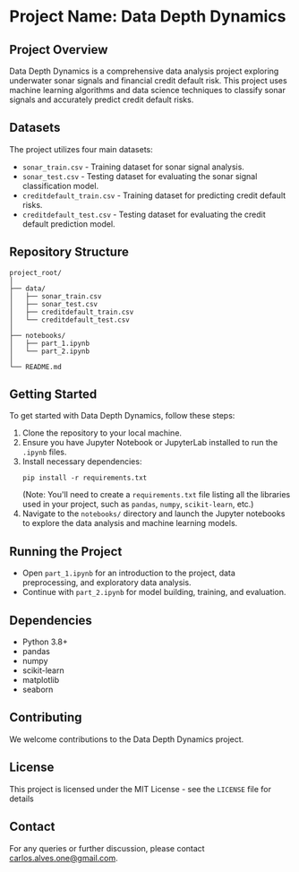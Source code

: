 
# Project Name: Data Depth Dynamics

## Project Overview
Data Depth Dynamics is a comprehensive data analysis project exploring underwater sonar signals and financial credit default risk. This project uses machine learning algorithms and data science techniques to classify sonar signals and accurately predict credit default risks.

## Datasets
The project utilizes four main datasets:

- `sonar_train.csv` - Training dataset for sonar signal analysis.
- `sonar_test.csv` - Testing dataset for evaluating the sonar signal classification model.
- `creditdefault_train.csv` - Training dataset for predicting credit default risks.
- `creditdefault_test.csv` - Testing dataset for evaluating the credit default prediction model.

## Repository Structure
```
project_root/
│
├── data/
│   ├── sonar_train.csv
│   ├── sonar_test.csv
│   ├── creditdefault_train.csv
│   └── creditdefault_test.csv
│
├── notebooks/
│   ├── part_1.ipynb
│   └── part_2.ipynb
│
└── README.md
```

## Getting Started
To get started with Data Depth Dynamics, follow these steps:

1. Clone the repository to your local machine.
2. Ensure you have Jupyter Notebook or JupyterLab installed to run the `.ipynb` files.
3. Install necessary dependencies:
   ```
   pip install -r requirements.txt
   ```
   (Note: You'll need to create a `requirements.txt` file listing all the libraries used in your project, such as `pandas`, `numpy`, `scikit-learn`, etc.)
4. Navigate to the `notebooks/` directory and launch the Jupyter notebooks to explore the data analysis and machine learning models.

## Running the Project
- Open `part_1.ipynb` for an introduction to the project, data preprocessing, and exploratory data analysis.
- Continue with `part_2.ipynb` for model building, training, and evaluation.

## Dependencies
- Python 3.8+
- pandas
- numpy
- scikit-learn
- matplotlib
- seaborn

## Contributing
We welcome contributions to the Data Depth Dynamics project. 

## License
This project is licensed under the MIT License - see the `LICENSE` file for details 

## Contact
For any queries or further discussion, please contact carlos.alves.one@gmail.com.
